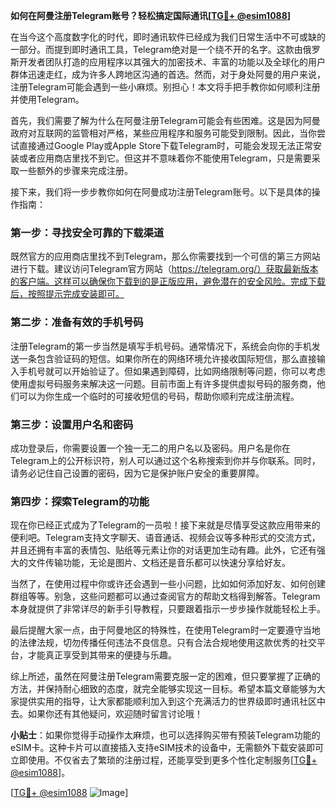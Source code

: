**如何在阿曼注册Telegram账号？轻松搞定国际通讯[[TG💪+ @esim1088](https://t.me/s/esim1088)]**

在当今这个高度数字化的时代，即时通讯软件已经成为我们日常生活中不可或缺的一部分。而提到即时通讯工具，Telegram绝对是一个绕不开的名字。这款由俄罗斯开发者团队打造的应用程序以其强大的加密技术、丰富的功能以及全球化的用户群体迅速走红，成为许多人跨地区沟通的首选。然而，对于身处阿曼的用户来说，注册Telegram可能会遇到一些小麻烦。别担心！本文将手把手教你如何顺利注册并使用Telegram。

首先，我们需要了解为什么在阿曼注册Telegram可能会有些困难。这是因为阿曼政府对互联网的监管相对严格，某些应用程序和服务可能受到限制。因此，当你尝试直接通过Google Play或Apple Store下载Telegram时，可能会发现无法正常安装或者应用商店里找不到它。但这并不意味着你不能使用Telegram，只是需要采取一些额外的步骤来完成注册。

接下来，我们将一步步教你如何在阿曼成功注册Telegram账号。以下是具体的操作指南：

### 第一步：寻找安全可靠的下载渠道

既然官方的应用商店里找不到Telegram，那么你需要找到一个可信的第三方网站进行下载。建议访问Telegram官方网站（https://telegram.org/）获取最新版本的客户端。这样可以确保你下载到的是正版应用，避免潜在的安全风险。完成下载后，按照提示完成安装即可。

### 第二步：准备有效的手机号码

注册Telegram的第一步当然是填写手机号码。通常情况下，系统会向你的手机发送一条包含验证码的短信。如果你所在的网络环境允许接收国际短信，那么直接输入手机号就可以开始验证了。但如果遇到障碍，比如网络限制等问题，你可以考虑使用虚拟号码服务来解决这一问题。目前市面上有许多提供虚拟号码的服务商，他们可以为你生成一个临时的可接收短信的号码，帮助你顺利完成注册流程。

### 第三步：设置用户名和密码

成功登录后，你需要设置一个独一无二的用户名以及密码。用户名是你在Telegram上的公开标识符，别人可以通过这个名称搜索到你并与你联系。同时，请务必记住自己设置的密码，因为它是保护账户安全的重要屏障。

### 第四步：探索Telegram的功能

现在你已经正式成为了Telegram的一员啦！接下来就是尽情享受这款应用带来的便利吧。Telegram支持文字聊天、语音通话、视频会议等多种形式的交流方式，并且还拥有丰富的表情包、贴纸等元素让你的对话更加生动有趣。此外，它还有强大的文件传输功能，无论是图片、文档还是音乐都可以快速分享给好友。

当然了，在使用过程中你或许还会遇到一些小问题，比如如何添加好友、如何创建群组等等。别急，这些问题都可以通过查阅官方的帮助文档得到解答。Telegram本身就提供了非常详尽的新手引导教程，只要跟着指示一步步操作就能轻松上手。

最后提醒大家一点，由于阿曼地区的特殊性，在使用Telegram时一定要遵守当地的法律法规，切勿传播任何违法不良信息。只有合法合规地使用这款优秀的社交平台，才能真正享受到其带来的便捷与乐趣。

综上所述，虽然在阿曼注册Telegram需要克服一定的困难，但只要掌握了正确的方法，并保持耐心细致的态度，就完全能够实现这一目标。希望本篇文章能够为大家提供实用的指导，让大家都能顺利加入到这个充满活力的世界级即时通讯社区中去。如果你还有其他疑问，欢迎随时留言讨论哦！

**小贴士**：如果你觉得手动操作太麻烦，也可以选择购买带有预装Telegram功能的eSIM卡。这种卡片可以直接插入支持eSIM技术的设备中，无需额外下载安装即可立即使用。不仅省去了繁琐的注册过程，还能享受到更多个性化定制服务[[TG💪+ @esim1088](https://t.me/s/esim1088)]。

[[TG💪+ @esim1088](https://t.me/s/esim1088) ![Image](https://i.postimg.cc/4NQfJmqS/Snipaste-2025-05-13-00-14-12.png)]